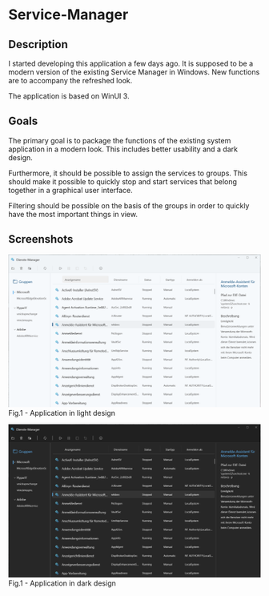 # Service-Manager

## Description
I started developing this application a few days ago. It is supposed to be a modern version of the existing Service Manager in Windows. New functions are to accompany the refreshed look.

The application is based on WinUI 3.

## Goals
The primary goal is to package the functions of the existing system application in a modern look. This includes better usability and a dark design.

Furthermore, it should be possible to assign the services to groups. This should make it possible to quickly stop and start services that belong together in a graphical user interface.

Filtering should be possible on the basis of the groups in order to quickly have the most important things in view.

## Screenshots

![Files](Assets/MainPage.png)
Fig.1 - Application in light design

![Files](Assets/MainPage-Dark.png)
Fig.1 - Application in dark design

